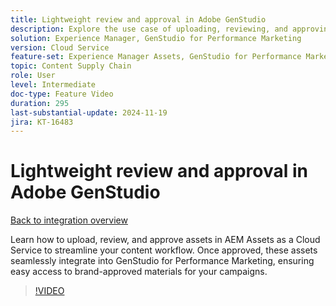 ```yaml
---
title: Lightweight review and approval in Adobe GenStudio
description: Explore the use case of uploading, reviewing, and approving assets in AEM Assets to make them available for use in GenStudio for Performance Marketing.
solution: Experience Manager, GenStudio for Performance Marketing
version: Cloud Service
feature-set: Experience Manager Assets, GenStudio for Performance Marketing
topic: Content Supply Chain
role: User
level: Intermediate
doc-type: Feature Video
duration: 295
last-substantial-update: 2024-11-19
jira: KT-16483
---
```


# Lightweight review and approval in Adobe GenStudio

[Back to integration overview](./overview.md)

Learn how to upload, review, and approve assets in AEM Assets as a Cloud Service to streamline your content workflow. Once approved, these assets seamlessly integrate into GenStudio for Performance Marketing, ensuring easy access to brand-approved materials for your campaigns.

>[!VIDEO](https://video.tv.adobe.com/v/3439265/?learn=on)
